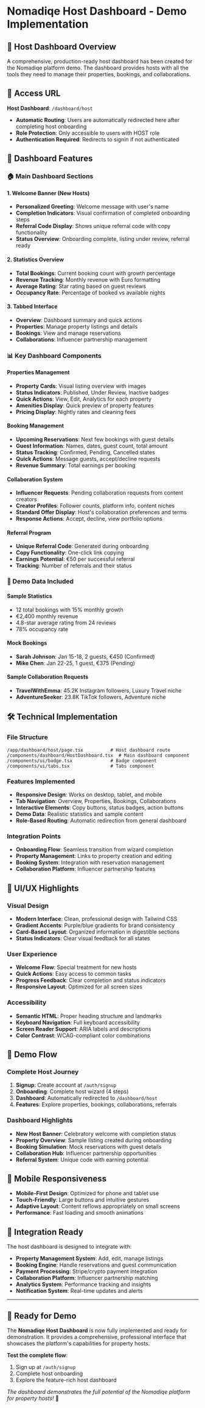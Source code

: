 # Nomadiqe Host Dashboard - Demo Implementation

## 🎯 **Host Dashboard Overview**

A comprehensive, production-ready host dashboard has been created for the Nomadiqe platform demo. The dashboard provides hosts with all the tools they need to manage their properties, bookings, and collaborations.

## 📍 **Access URL**

**Host Dashboard**: `/dashboard/host`

- **Automatic Routing**: Users are automatically redirected here after completing host onboarding
- **Role Protection**: Only accessible to users with HOST role
- **Authentication Required**: Redirects to signin if not authenticated

## 🎨 **Dashboard Features**

### **🏠 Main Dashboard Sections**

#### **1. Welcome Banner (New Hosts)**
- **Personalized Greeting**: Welcome message with user's name
- **Completion Indicators**: Visual confirmation of completed onboarding steps
- **Referral Code Display**: Shows unique referral code with copy functionality
- **Status Overview**: Onboarding complete, listing under review, referral ready

#### **2. Statistics Overview**
- **Total Bookings**: Current booking count with growth percentage
- **Revenue Tracking**: Monthly revenue with Euro formatting
- **Average Rating**: Star rating based on guest reviews
- **Occupancy Rate**: Percentage of booked vs available nights

#### **3. Tabbed Interface**
- **Overview**: Dashboard summary and quick actions
- **Properties**: Manage property listings and details
- **Bookings**: View and manage reservations
- **Collaborations**: Influencer partnership management

### **📊 Key Dashboard Components**

#### **Properties Management**
- **Property Cards**: Visual listing overview with images
- **Status Indicators**: Published, Under Review, Inactive badges
- **Quick Actions**: View, Edit, Analytics for each property
- **Amenities Display**: Quick preview of property features
- **Pricing Display**: Nightly rates and cleaning fees

#### **Booking Management**
- **Upcoming Reservations**: Next few bookings with guest details
- **Guest Information**: Names, dates, guest count, total amount
- **Status Tracking**: Confirmed, Pending, Cancelled states
- **Quick Actions**: Message guests, accept/decline requests
- **Revenue Summary**: Total earnings per booking

#### **Collaboration System**
- **Influencer Requests**: Pending collaboration requests from content creators
- **Creator Profiles**: Follower counts, platform info, content niches
- **Standard Offer Display**: Host's collaboration preferences and terms
- **Response Actions**: Accept, decline, view portfolio options

#### **Referral Program**
- **Unique Referral Code**: Generated during onboarding
- **Copy Functionality**: One-click link copying
- **Earnings Potential**: €50 per successful referral
- **Tracking**: Number of referrals and their status

### **🎯 Demo Data Included**

#### **Sample Statistics**
- 12 total bookings with 15% monthly growth
- €2,400 monthly revenue
- 4.8-star average rating from 24 reviews
- 78% occupancy rate

#### **Mock Bookings**
- **Sarah Johnson**: Jan 15-18, 2 guests, €450 (Confirmed)
- **Mike Chen**: Jan 22-25, 1 guest, €375 (Pending)

#### **Sample Collaboration Requests**
- **TravelWithEmma**: 45.2K Instagram followers, Luxury Travel niche
- **AdventureSeeker**: 23.8K TikTok followers, Adventure niche

## 🛠 **Technical Implementation**

### **File Structure**
```
/app/dashboard/host/page.tsx          # Host dashboard route
/components/dashboard/HostDashboard.tsx  # Main dashboard component
/components/ui/badge.tsx              # Badge component
/components/ui/tabs.tsx               # Tabs component
```

### **Features Implemented**
- **Responsive Design**: Works on desktop, tablet, and mobile
- **Tab Navigation**: Overview, Properties, Bookings, Collaborations
- **Interactive Elements**: Copy buttons, status badges, action buttons
- **Demo Data**: Realistic statistics and sample content
- **Role-Based Routing**: Automatic redirection from general dashboard

### **Integration Points**
- **Onboarding Flow**: Seamless transition from wizard completion
- **Property Management**: Links to property creation and editing
- **Booking System**: Integration with reservation management
- **Collaboration Platform**: Influencer partnership features

## 🎨 **UI/UX Highlights**

### **Visual Design**
- **Modern Interface**: Clean, professional design with Tailwind CSS
- **Gradient Accents**: Purple/blue gradients for brand consistency
- **Card-Based Layout**: Organized information in digestible sections
- **Status Indicators**: Clear visual feedback for all states

### **User Experience**
- **Welcome Flow**: Special treatment for new hosts
- **Quick Actions**: Easy access to common tasks
- **Progress Feedback**: Clear completion and status indicators
- **Responsive Layout**: Optimized for all screen sizes

### **Accessibility**
- **Semantic HTML**: Proper heading structure and landmarks
- **Keyboard Navigation**: Full keyboard accessibility
- **Screen Reader Support**: ARIA labels and descriptions
- **Color Contrast**: WCAG-compliant color combinations

## 🚀 **Demo Flow**

### **Complete Host Journey**
1. **Signup**: Create account at `/auth/signup`
2. **Onboarding**: Complete host wizard (4 steps)
3. **Dashboard**: Automatically redirected to `/dashboard/host`
4. **Features**: Explore properties, bookings, collaborations, referrals

### **Dashboard Highlights**
- **New Host Banner**: Celebratory welcome with completion status
- **Property Overview**: Sample listing created during onboarding
- **Booking Simulation**: Mock reservations with guest details
- **Collaboration Hub**: Influencer partnership opportunities
- **Referral System**: Unique code with earning potential

## 📱 **Mobile Responsiveness**

- **Mobile-First Design**: Optimized for phone and tablet use
- **Touch-Friendly**: Large buttons and intuitive gestures
- **Adaptive Layout**: Content reflows appropriately on small screens
- **Performance**: Fast loading and smooth animations

## 🔗 **Integration Ready**

The host dashboard is designed to integrate with:
- **Property Management System**: Add, edit, manage listings
- **Booking Engine**: Handle reservations and guest communication
- **Payment Processing**: Stripe/crypto payment integration
- **Collaboration Platform**: Influencer partnership matching
- **Analytics System**: Performance tracking and insights
- **Notification System**: Real-time updates and alerts

---

## 🎉 **Ready for Demo**

The **Nomadiqe Host Dashboard** is now fully implemented and ready for demonstration. It provides a comprehensive, professional interface that showcases the platform's capabilities for property hosts.

**Test the complete flow**: 
1. Sign up at `/auth/signup`
2. Complete host onboarding
3. Explore the feature-rich host dashboard

*The dashboard demonstrates the full potential of the Nomadiqe platform for property hosts!* 🚀
